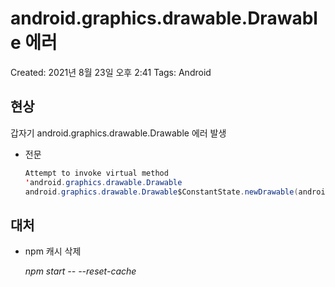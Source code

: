 # android.graphics.drawable.Drawable 에러

Created: 2021년 8월 23일 오후 2:41
Tags: Android

## 현상

갑자기 android.graphics.drawable.Drawable 에러 발생

- 전문

    ```java
    Attempt to invoke virtual method
    'android.graphics.drawable.Drawable
    android.graphics.drawable.Drawable$ConstantState.newDrawable(android.content.res.Resources)' on a null object reference
    ```

## 대처

- npm 캐시 삭제

    *npm start -- --reset-cache*
